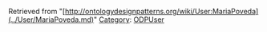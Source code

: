 Retrieved from "[http://ontologydesignpatterns.org/wiki/User:MariaPoveda](../User/MariaPoveda.md)"
 [Category](http://ontologydesignpatterns.org/wiki/Special:Categories "Special:Categories"): [ODPUser](../Category/ODPUser.md "Category:ODPUser")